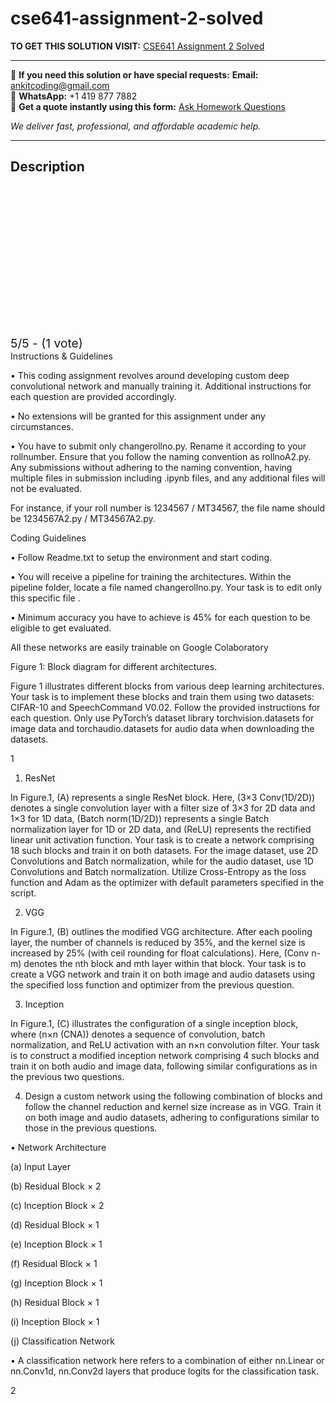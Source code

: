 # cse641-assignment-2-solved
**TO GET THIS SOLUTION VISIT:** [CSE641 Assignment 2 Solved](https://www.ankitcodinghub.com/product/cse641-deep-learning-assignment-2-solved/)


---

📩 **If you need this solution or have special requests:** **Email:** ankitcoding@gmail.com  
📱 **WhatsApp:** +1 419 877 7882  
📄 **Get a quote instantly using this form:** [Ask Homework Questions](https://www.ankitcodinghub.com/services/ask-homework-questions/)

*We deliver fast, professional, and affordable academic help.*

---

<h2>Description</h2>



<div class="kk-star-ratings kksr-auto kksr-align-center kksr-valign-top" data-payload="{&quot;align&quot;:&quot;center&quot;,&quot;id&quot;:&quot;127105&quot;,&quot;slug&quot;:&quot;default&quot;,&quot;valign&quot;:&quot;top&quot;,&quot;ignore&quot;:&quot;&quot;,&quot;reference&quot;:&quot;auto&quot;,&quot;class&quot;:&quot;&quot;,&quot;count&quot;:&quot;1&quot;,&quot;legendonly&quot;:&quot;&quot;,&quot;readonly&quot;:&quot;&quot;,&quot;score&quot;:&quot;5&quot;,&quot;starsonly&quot;:&quot;&quot;,&quot;best&quot;:&quot;5&quot;,&quot;gap&quot;:&quot;4&quot;,&quot;greet&quot;:&quot;Rate this product&quot;,&quot;legend&quot;:&quot;5\/5 - (1 vote)&quot;,&quot;size&quot;:&quot;24&quot;,&quot;title&quot;:&quot;CSE641  Assignment  2 Solved&quot;,&quot;width&quot;:&quot;138&quot;,&quot;_legend&quot;:&quot;{score}\/{best} - ({count} {votes})&quot;,&quot;font_factor&quot;:&quot;1.25&quot;}">

<div class="kksr-stars">

<div class="kksr-stars-inactive">
            <div class="kksr-star" data-star="1" style="padding-right: 4px">


<div class="kksr-icon" style="width: 24px; height: 24px;"></div>
        </div>
            <div class="kksr-star" data-star="2" style="padding-right: 4px">


<div class="kksr-icon" style="width: 24px; height: 24px;"></div>
        </div>
            <div class="kksr-star" data-star="3" style="padding-right: 4px">


<div class="kksr-icon" style="width: 24px; height: 24px;"></div>
        </div>
            <div class="kksr-star" data-star="4" style="padding-right: 4px">


<div class="kksr-icon" style="width: 24px; height: 24px;"></div>
        </div>
            <div class="kksr-star" data-star="5" style="padding-right: 4px">


<div class="kksr-icon" style="width: 24px; height: 24px;"></div>
        </div>
    </div>

<div class="kksr-stars-active" style="width: 138px;">
            <div class="kksr-star" style="padding-right: 4px">


<div class="kksr-icon" style="width: 24px; height: 24px;"></div>
        </div>
            <div class="kksr-star" style="padding-right: 4px">


<div class="kksr-icon" style="width: 24px; height: 24px;"></div>
        </div>
            <div class="kksr-star" style="padding-right: 4px">


<div class="kksr-icon" style="width: 24px; height: 24px;"></div>
        </div>
            <div class="kksr-star" style="padding-right: 4px">


<div class="kksr-icon" style="width: 24px; height: 24px;"></div>
        </div>
            <div class="kksr-star" style="padding-right: 4px">


<div class="kksr-icon" style="width: 24px; height: 24px;"></div>
        </div>
    </div>
</div>


<div class="kksr-legend" style="font-size: 19.2px;">
            5/5 - (1 vote)    </div>
    </div>
Instructions &amp; Guidelines

• This coding assignment revolves around developing custom deep convolutional network and manually training it. Additional instructions for each question are provided accordingly.

• No extensions will be granted for this assignment under any circumstances.

• You have to submit only changerollno.py. Rename it according to your rollnumber. Ensure that you follow the naming convention as rollnoA2.py. Any submissions without adhering to the naming convention, having multiple files in submission including .ipynb files, and any additional files will not be evaluated.

For instance, if your roll number is 1234567 / MT34567, the file name should be 1234567A2.py / MT34567A2.py.

Coding Guidelines

• Follow Readme.txt to setup the environment and start coding.

• You will receive a pipeline for training the architectures. Within the pipeline folder, locate a file named changerollno.py. Your task is to edit only this specific file .

• Minimum accuracy you have to achieve is 45% for each question to be eligible to get evaluated.

All these networks are easily trainable on Google Colaboratory

Figure 1: Block diagram for different architectures.

Figure 1 illustrates different blocks from various deep learning architectures. Your task is to implement these blocks and train them using two datasets: CIFAR-10 and SpeechCommand V0.02. Follow the provided instructions for each question. Only use PyTorch’s dataset library torchvision.datasets for image data and torchaudio.datasets for audio data when downloading the datasets.

1

1. ResNet

In Figure.1, (A) represents a single ResNet block. Here, (3×3 Conv(1D/2D)) denotes a single convolution layer with a filter size of 3×3 for 2D data and 1×3 for 1D data, (Batch norm(1D/2D)) represents a single Batch normalization layer for 1D or 2D data, and (ReLU) represents the rectified linear unit activation function. Your task is to create a network comprising 18 such blocks and train it on both datasets. For the image dataset, use 2D Convolutions and Batch normalization, while for the audio dataset, use 1D Convolutions and Batch normalization. Utilize Cross-Entropy as the loss function and Adam as the optimizer with default parameters specified in the script.

2. VGG

In Figure.1, (B) outlines the modified VGG architecture. After each pooling layer, the number of channels is reduced by 35%, and the kernel size is increased by 25% (with ceil rounding for float calculations). Here, (Conv n-m) denotes the nth block and mth layer within that block. Your task is to create a VGG network and train it on both image and audio datasets using the specified loss function and optimizer from the previous question.

3. Inception

In Figure.1, (C) illustrates the configuration of a single inception block, where (n×n (CNA)) denotes a sequence of convolution, batch normalization, and ReLU activation with an n×n convolution filter. Your task is to construct a modified inception network comprising 4 such blocks and train it on both audio and image data, following similar configurations as in the previous two questions.

4. Design a custom network using the following combination of blocks and follow the channel reduction and kernel size increase as in VGG. Train it on both image and audio datasets, adhering to configurations similar to those in the previous questions.

• Network Architecture

(a) Input Layer

(b) Residual Block × 2

(c) Inception Block × 2

(d) Residual Block × 1

(e) Inception Block × 1

(f) Residual Block × 1

(g) Inception Block × 1

(h) Residual Block × 1

(i) Inception Block × 1

(j) Classification Network

• A classification network here refers to a combination of either nn.Linear or nn.Conv1d, nn.Conv2d layers that produce logits for the classification task.

2
